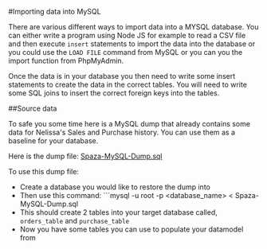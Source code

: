 #Importing data into MySQL

There are various different ways to import data into a MYSQL database. You can either write a program using Node JS for example to read a CSV file and then execute ```insert``` statements to import the data into the database or you could use the ```LOAD FILE``` command from MySQL or you can you the import function from PhpMyAdmin.

Once the data is in your database you then need to write some insert statements to create the data in the correct tables. You will need to write some SQL joins to insert the correct foreign keys into the tables.

##Source data

To safe you some time here is a MySQL dump that already contains some data for Nelissa's Sales and Purchase history. You can use them as a baseline for your database. 

Here is the dump file: [Spaza-MySQL-Dump.sql](./Spaza-MySQL-Dump.sql)

To use this dump file:
* Create a database you would like to restore the dump into
* Then use this command: ```mysql -u root -p <database_name> < Spaza-MySQL-Dump.sql
* This should create 2 tables into your target database called, ```orders_table``` and ```purchase_table```
* Now you have some tables you can use to populate your datamodel from

 
